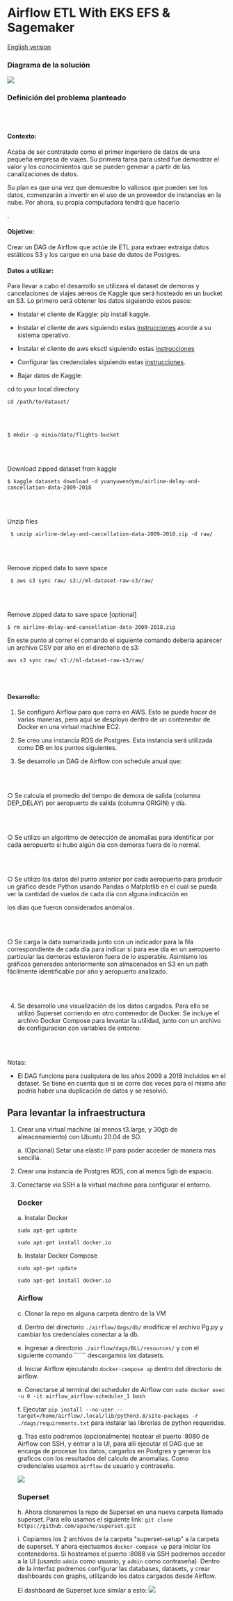 # Airflow ETL With EKS EFS & Sagemaker #

  

[English version](readme_eng.md)

  

### Diagrama de la solución ###

  

[![](images/Layout.svg)](/images/Layout.svg)

  
  

### Definición del problema planteado ###

<br></br>

  
  

#### Contexto: ####

  

Acaba de ser contratado como el primer ingeniero de datos de una pequeña empresa de viajes. Su primera tarea para usted fue demostrar el valor y los conocimientos que se pueden generar a partir de las canalizaciones de datos.

Su plan es que una vez que demuestre lo valiosos que pueden ser los datos, comenzarán a invertir en el uso de un proveedor de instancias en la nube. Por ahora, su propia computadora tendrá que hacerlo

.

#### Objetivo: ####

  

Crear un DAG de Airflow que actúe de ETL para extraer extraiga datos estáticos S3 y los cargue en una base de datos de Postgres.

  

#### Datos a utilizar: ####

  

Para llevar a cabo el desarrollo se utilizará el dataset de demoras y cancelaciones de viajes aéreos de Kaggle que será hosteado en un bucket en S3. Lo primero será obtener los datos siguiendo estos pasos:

  

* Instalar el cliente de Kaggle: pip install kaggle.

* Instalar el cliente de aws siguiendo estas [instrucciones](https://docs.aws.amazon.com/cli/latest/userguide/getting-started-install.html) acorde a su sistema operativo.

* Instalar el cliente de aws eksctl siguiendo estas [instrucciones](https://docs.aws.amazon.com/eks/latest/userguide/eksctl.html)

* Configurar las credenciales siguiendo estas [instrucciones](https://github.com/Kaggle/kaggle-api#api-credentials).

* Bajar datos de Kaggle:

  

cd to your local directory

```cd /path/to/dataset/```

<br></br>

```$ mkdir -p minio/data/flights-bucket```

<br></br>

Download zipped dataset from kaggle

```$ kaggle datasets download -d yuanyuwendymu/airline-delay-and-cancellation-data-2009-2018```

<br></br>

Unzip files

``` $ unzip airline-delay-and-cancellation-data-2009-2018.zip -d raw/```

<br></br>

Remove zipped data to save space

``` $ aws s3 sync raw/ s3://ml-dataset-raw-s3/raw/```

<br></br>

Remove zipped data to save space [optional]

```$ rm airline-delay-and-cancellation-data-2009-2018.zip```

  

En este punto al correr el comando el siguiente comando debería aparecer un archivo CSV por año en el directorio de s3:

```aws s3 sync raw/ s3://ml-dataset-raw-s3/raw/```

  

<br></br>

  

#### Desarrollo: ####

1. Se configuro Airflow para que corra en AWS. Esto se puede hacer de varias maneras, pero aquí se desployo dentro de un contenedor de Docker en una virtual machine EC2.

  

2. Se creo una instancia RDS de Postgres. Esta instancia será utilizada como DB en los puntos siguientes.

  

3. Se desarrollo un DAG de Airflow con schedule anual que:

  

<br></br>

○ Se calcula el promedio del tiempo de demora de salida (columna DEP_DELAY) por aeropuerto de salida (columna ORIGIN) y día.

<br></br>

○ Se utilizo un algoritmo de detección de anomalías para identificar por cada aeropuerto si hubo algún día con demoras fuera de lo normal.

<br></br>

○ Se utilizo los datos del punto anterior por cada aeropuerto para producir un gráfico desde Python usando Pandas o Matplotlib en el cual se pueda ver la cantidad de vuelos de cada día con alguna indicación en

los días que fueron considerados anómalos.

<br></br>

○ Se carga la data sumarizada junto con un indicador para la fila correspondiente de cada día para indicar si para ese día en un aeropuerto particular las demoras estuvieron fuera de lo esperable. Asimismo los gráficos generados anteriormente son almacenados en S3 en un path fácilmente identificable por año y aeropuerto analizado.

<br></br>

4. Se desarrollo una visualización de los datos cargados. Para ello se utilizó Superset corriendo en otro contenedor de Docker. Se incluye el archivo Docker Compose para levantar la utilidad, junto con un archivo de configuracion con variables de entorno.

<br></br>

Notas:

- El DAG funciona para cualquiera de los años 2009 a 2018 incluidos en el dataset. Se tiene en cuenta que si se corre dos veces para el mismo año podría haber una duplicación de datos y se resolvió.

  
  

## Para levantar la infraestructura ##

  

1. Crear una virtual machine (al menos t3.large, y 30gb de almacenamiento) con Ubuntu 20.04 de SO.

	a. (Opcional) Setar una elastic IP para poder acceder de manera mas sencilla.


2. Crear una instancia de Postgres RDS, con al menos 5gb de espacio.

  

3. Conectarse via SSH a la virtual machine para configurar el entorno.


	### Docker ###

	a. Instalar Docker	  

	```sudo apt-get update```

	```sudo apt-get install docker.io```

	b. Instalar Docker Compose

	```sudo apt-get update```

	```sudo apt-get install docker.io```

	### Airflow ###

	c. Clonar la repo en alguna carpeta dentro de la VM
	
	d. Dentro del directorio ```./airflow/dags/db/``` modificar el archivo Pg.py y cambiar los credenciales conectar a la db.

    e. Ingresar a directorio ```./airflow/dags/BLL/resources/``` y con el siguiente comando `````` descargamos los datasets.
	
	d. Iniciar Airflow ejecutando ```docker-compose up``` dentro del directorio de airflow.

	e. Conectarse al terminal del scheduler de Airflow con ```sudo docker exec -u 0 -it airflow_airflow-scheduler_1 bash```
	
	f. Ejecutar ```pip install --no-user --target=/home/airflow/.local/lib/python3.8/site-packages -r ./dags/requirements.txt``` para instalar las librerias de python requeridas.
	
	g. Tras esto podremos (opcionalmente) hostear el puerto :8080 de Airflow con SSH, y entrar a la UI, para allí ejecutar el DAG que se encarga de procesar los datos, cargarlos en Postgres y generar los graficos con los resultados del calculo de anomalias. Como credenciales usamos ```airflow``` de usuario y contraseña.

	[![](images/superset-dashboard.png)](images/superset-dashboard.png)

	### Superset ###

	h. Ahora clonaremos la repo de Superset en una nueva carpeta llamada superset. Para ello usamos el siguiente link: ```git clone https://github.com/apache/superset.git```

	i. Copiamos los 2 archivos de la carpeta "superset-setup" a la carpeta de superset. Y ahora ejectuamos ```docker-compose up``` para iniciar los contenedores. Si hosteamos el puerto :8088 via SSH podremos acceder a la UI (usando ```admin``` como usuario, y ```admin``` como contraseña). Dentro de la interfaz podremos configurar las databases, datasets, y crear dashboards con graphs, utilizando los datos cargados desde Airflow.

	El dashboard de Superset luce similar a esto:
	[![](images/superset-dashboard.png)](images/superset-dashboard.png)

